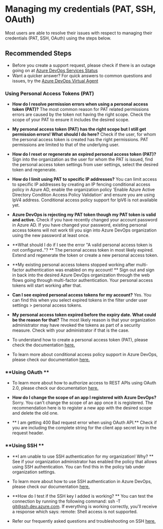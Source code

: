 <properties
  pagetitle="Managing my credentials (PAT, SSH, OAuth)"
  service=""
  resource=""
  ms.author="rajr"
  selfhelptype="Generic"
  supporttopicids="32452996"
  resourcetags=""
  productpesids="15543"
  cloudenvironments="public,fairfax,mooncake,blackforest,ussec,usnat"
  articleid="8cc96b09-c98b-4fc1-b4e3-f5e8d1fca11b"
  ownershipid="Azure_DevOps_Services" />
# Managing my credentials (PAT, SSH, OAuth)

Most users are able to resolve their issues with respect to managing their credentials (PAT, SSH, OAuth) using the steps below.

## **Recommended Steps**
* Before you create a support request, please check if there is an outage going on at [Azure DevOps Services Status](https://status.dev.azure.com)
* Want a quicker answer? For quick answers to common questions and issues, try the [Azure DevOps Virtual Agent](https://azuredevopsvirtualagent.azurewebsites.net/)

### **Using Personal Access Tokens (PAT)**
* **How do I resolve permission errors when using a personal access token (PAT)?**
The most common reason for PAT related permissions errors are caused by the token not having the right scope. Check the scope of your PAT to ensure it includes the desired scope.

* **My personal access token (PAT) has the right scope but I still get permission errors! What should I do here?**
Check if the user, for whom the personal access token is created has the right permissions. PAT permissions are limited to that of the underlying user.

* **How do I reset or regenerate an expired personal access token (PAT)?**
Sign into the organization as the user for whom the PAT is issued, find the personal access token settings from  user settings, select the desired token and regenerate.

* **How do I limit using PAT to specific IP addresses?**
You can limit access to specific IP addresses by creating an IP fencing conditional access policy in Azure AD, enable the organization policy 'Enable Azure Active Directory Condition Access Policy Validation' and ensure you are using IpV4 address. Conditional access policy support for IpV6 is not available yet.

* **Azure DevOps is rejecting my PAT token though my PAT token is valid and active.**
Check if you have recently changed your account password in Azure AD. If you have changed your password, existing personal access tokens will not work till you sign into Azure DevOps organization using the new password at least once.

* **What should I do if I see the error "A valid personal access token is not configured.."? **
The personal access token in most likely expired. Extend and regenerate the token or create a new personal access token.

* **My existing personal access tokens stopped working after multi-factor authentication was enabled on my account! **
Sign out and sign in back into the desired Azure DevOps organization through the web flows going through multi-factor authentication. Your personal access tokens will start working after that.

* **Can I see expired personal access tokens for my account?**
Yes. You can find this when you select expired tokens in the filter under user settings > personal access tokens.

* **My personal access token expired before the expiry date. What could be the reason for that?**
The most likely reason is that your organization administrator may have revoked the tokens as part of a security measure. Check with your administrator if that is the case.

* To understand how to create a personal access token (PAT), please check the documentation [here.](https://docs.microsoft.com/azure/devops/organizations/accounts/use-personal-access-tokens-to-authenticate?view=azure-devops&tabs=preview-page)

* To learn more about conditional access policy support in Azure DevOps, please check our documentation [here.](https://docs.microsoft.com/azure/devops/organizations/accounts/change-application-access-policies?view=azure-devops&tabs=preview-page)

### **Using OAuth **
* To learn more about how to authorize access to REST APIs using OAuth 2.0, please check our documentation [here.](https://docs.microsoft.com/azure/devops/integrate/get-started/authentication/oauth?view=azure-devops)

* **How do I change the scope of an app I registered with Azure DevOps?**
Sorry. You can't change the scope of an app once it is registered. The recommendation here is to register a new app with the desired scope and delete the old one.

* ** I am getting 400 Bad request error when using OAuth API.**
Check if you are including the complete string for the client app secret key in the request header.

### **Using SSH **
* **I am unable to use SSH authentication for my organization! Why? **
See if your organization administrator has enabled the policy that allows using SSH authentication. You can find this in the policy tab under organization settings.

* To learn more about how to use SSH authentication in Azure DevOps, please check our documentation [here.](https://docs.microsoft.com/azure/devops/repos/git/use-ssh-keys-to-authenticate?view=azure-devops)

* **How do I test if the SSH key I added is working? **
You can test the connection by running the following command: ssh -T git@ssh.dev.azure.com. If everything is working correctly, you'll receive a response which says: remote: Shell access is not supported.

* Refer our frequently asked questions and troubleshooting on SSH [here.](https://docs.microsoft.com/azure/devops/repos/git/use-ssh-keys-to-authenticate?view=azure-devops#questions-and-troubleshooting)